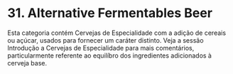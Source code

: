 # 31. Alternative Fermentables Beer

Esta categoria contém Cervejas de Especialidade com a adição de cereais ou açúcar, usados para fornecer um caráter distinto. Veja a sessão Introdução a Cervejas de Especialidade para mais comentários, particularmente referente ao equilíbro dos ingredientes adicionados à cerveja base.
